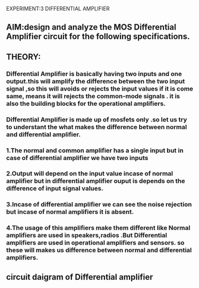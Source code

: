 EXPERIMENT:3 
DIFFERENTIAL AMPLIFIER 
## AIM:design and analyze the MOS Differential Amplifier circuit for the following specifications.
## THEORY:
### Differential Amplifier is basically having two inputs and one output.this will amplify the difference between the two input signal ,so this will avoids or rejects the input values if it is come same, means it will rejects the common-mode signals . it is also the building blocks for the operational amplifiers.
###   Differential Amplifier is made up of mosfets only .so let us try to understant the what makes the difference between normal and differential amplifier. 
### 1.The normal and common amplifier has a single input but in case of differential amplifier we have two inputs
### 2.Output will depend on the input value incase of normal amplifier but in differential amplifier ouput is depends on the difference of input signal values.
### 3.Incase of differential amplifier we can see the noise rejection but incase of normal amplifiers it is absent.
### 4.The usage of this amplifiers make them different like Normal amplifiers are used in speakers,radios .But Differential amplifiers are used in operational amplifiers and sensors. so these will makes us difference between normal and differential amplifiers.
## circuit daigram of Differential amplifier
